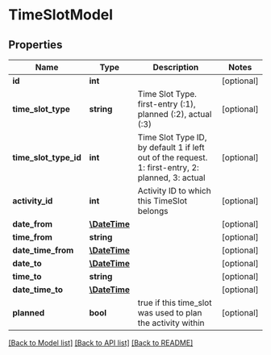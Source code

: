 # TimeSlotModel

## Properties
Name | Type | Description | Notes
------------ | ------------- | ------------- | -------------
**id** | **int** |  | [optional] 
**time_slot_type** | **string** | Time Slot Type. first-entry (:1), planned (:2), actual (:3) | [optional] 
**time_slot_type_id** | **int** | Time Slot Type ID, by default 1 if left out of the request. 1: first-entry, 2: planned, 3: actual | [optional] 
**activity_id** | **int** | Activity ID to which this TimeSlot belongs | [optional] 
**date_from** | [**\DateTime**](Date.md) |  | [optional] 
**time_from** | **string** |  | [optional] 
**date_time_from** | [**\DateTime**](\DateTime.md) |  | [optional] 
**date_to** | [**\DateTime**](Date.md) |  | [optional] 
**time_to** | **string** |  | [optional] 
**date_time_to** | [**\DateTime**](\DateTime.md) |  | [optional] 
**planned** | **bool** | true if this time_slot was used to plan the activity within | [optional] 

[[Back to Model list]](../README.md#documentation-for-models) [[Back to API list]](../README.md#documentation-for-api-endpoints) [[Back to README]](../README.md)


